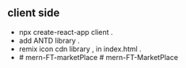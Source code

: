 ## client side 
- npx create-react-app client .
- add ANTD library .
- remix icon cdn library  , in index.html .
- #   m e r n - F T - m a r k e t P l a c e  
 #   m e r n - F T - M a r k e t P l a c e  
 